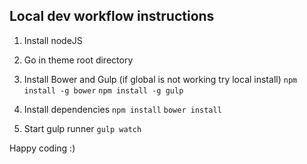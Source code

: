 ## Local dev workflow instructions

1. Install nodeJS 

2. Go in theme root directory

2. Install Bower and Gulp (if global is not working try local install)
```npm install -g bower```
```npm install -g gulp```

3. Install dependencies
```npm install```
```bower install```

4. Start gulp runner
```gulp watch```

Happy coding :)
